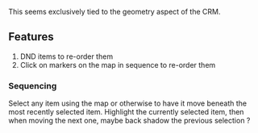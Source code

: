 This seems exclusively tied to the geometry aspect of the CRM.

## Features
1. DND items to re-order them
2. Click on markers on the map in sequence to re-order them

### Sequencing
Select any item using the map or otherwise to have it move beneath the most recently selected item.  Highlight the currently selected item, then when moving the next one, maybe back shadow the previous selection ?



